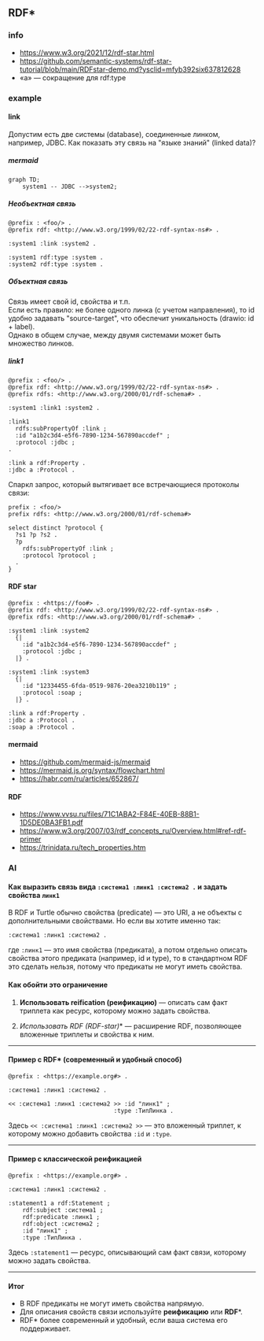 ## RDF*
### info
- https://www.w3.org/2021/12/rdf-star.html
- https://github.com/semantic-systems/rdf-star-tutorial/blob/main/RDFstar-demo.md?ysclid=mfyb392six637812628
- «a» — сокращение для rdf:type
### example
#### link
Допустим есть две системы (database), соединенные линком, например, JDBC. Как показать эту связь на "языке знаний" (linked data)?  
##### mermaid
```mermaid
graph TD;
    system1 -- JDBC -->system2;
```
##### Необъектная связь
```
@prefix : <foo/> .
@prefix rdf: <http://www.w3.org/1999/02/22-rdf-syntax-ns#> .

:system1 :link :system2 .

:system1 rdf:type :system .
:system2 rdf:type :system .
```
##### Объектная связь
Связь имеет свой id, свойства и т.п.  
Если есть правило: не более одного линка (с учетом направления), то id удобно задавать "source-target", что обеспечит уникальность (drawio: id + label).  
Однако в общем случае, между двумя системами может быть множество линков. 

##### link1
``` 
@prefix : <foo/> .
@prefix rdf: <http://www.w3.org/1999/02/22-rdf-syntax-ns#> .
@prefix rdfs: <http://www.w3.org/2000/01/rdf-schema#> .

:system1 :link1 :system2 .

:link1
  rdfs:subPropertyOf :link ;
  :id "a1b2c3d4-e5f6-7890-1234-567890accdef" ;
  :protocol :jdbc ;
.

:link a rdf:Property .
:jdbc a :Protocol .
```

Cпаркл запрос, который вытягивает все встречающиеся протоколы связи:
```
prefix : <foo/>
prefix rdfs: <http://www.w3.org/2000/01/rdf-schema#>

select distinct ?protocol {
  ?s1 ?p ?s2 .
  ?p
    rdfs:subPropertyOf :link ;
    :protocol ?protocol ;
  .
}
```

#### RDF star
```
@prefix : <https://foo#> .
@prefix rdf: <http://www.w3.org/1999/02/22-rdf-syntax-ns#> .
@prefix rdfs: <http://www.w3.org/2000/01/rdf-schema#> .

:system1 :link :system2 
  {| 
    :id "a1b2c3d4-e5f6-7890-1234-567890accdef" ;  
    :protocol :jdbc ;
  |} .
  
:system1 :link :system3 
  {| 
    :id "12334455-6fda-0519-9876-20ea3210b119" ;  
    :protocol :soap ;
  |} .
      
:link a rdf:Property .
:jdbc a :Protocol .
:soap a :Protocol .
```

 
#### mermaid
- https://github.com/mermaid-js/mermaid
- https://mermaid.js.org/syntax/flowchart.html
- https://habr.com/ru/articles/652867/

#### RDF
- https://www.vvsu.ru/files/71C1ABA2-F84E-40EB-88B1-1D5DE0BA3FB1.pdf
- https://www.w3.org/2007/03/rdf_concepts_ru/Overview.html#ref-rdf-primer
- https://trinidata.ru/tech_properties.htm

### AI
#### Как выразить связь вида `:система1 :линк1 :система2 .` и задать свойства `линк1`

В RDF и Turtle обычно свойства (predicate) — это URI, а не объекты с дополнительными свойствами. Но если вы хотите именно так:

```
:система1 :линк1 :система2 .
```

где `:линк1` — это имя свойства (предиката), а потом отдельно описать свойства этого предиката (например, id и type), то в стандартном RDF это сделать нельзя, потому что предикаты не могут иметь свойства.

#### Как обойти это ограничение

1. **Использовать reification (реификацию)** — описать сам факт триплета как ресурс, которому можно задать свойства.

2. **Использовать RDF* (RDF-star)** — расширение RDF, позволяющее вложенные триплеты и свойства к ним.

---

#### Пример с RDF* (современный и удобный способ)

```turtle
@prefix : <https://example.org#> .

:система1 :линк1 :система2 .

<< :система1 :линк1 :система2 >> :id "линк1" ;
                              :type :ТипЛинка .
```

Здесь `<< :система1 :линк1 :система2 >>` — это вложенный триплет, к которому можно добавить свойства `:id` и `:type`.

---

#### Пример с классической реификацией

```turtle
@prefix : <https://example.org#> .

:система1 :линк1 :система2 .

:statement1 a rdf:Statement ;
    rdf:subject :система1 ;
    rdf:predicate :линк1 ;
    rdf:object :система2 ;
    :id "линк1" ;
    :type :ТипЛинка .
```

Здесь `:statement1` — ресурс, описывающий сам факт связи, которому можно задать свойства.

---

#### Итог

- В RDF предикаты не могут иметь свойства напрямую.
- Для описания свойств связи используйте **реификацию** или **RDF***.
- RDF* более современный и удобный, если ваша система его поддерживает.

